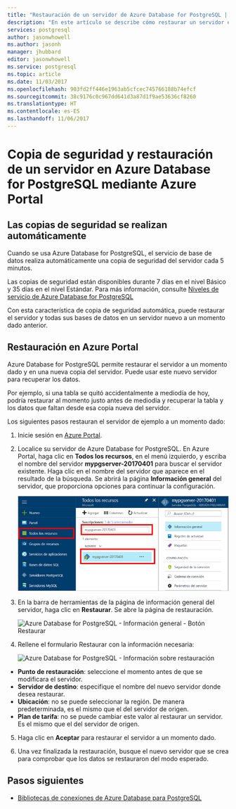 ```yaml
---
title: "Restauración de un servidor de Azure Database for PostgreSQL | Microsoft Docs"
description: "En este artículo se describe cómo restaurar un servidor en Azure Database for PostgreSQL mediante Azure Portal."
services: postgresql
author: jasonwhowell
ms.author: jasonh
manager: jhubbard
editor: jasonwhowell
ms.service: postgresql
ms.topic: article
ms.date: 11/03/2017
ms.openlocfilehash: 903fd2ff446e1963ab5cfcec745766188b74efcf
ms.sourcegitcommit: 38c9176c0c967dd641d3a87d1f9ae53636cf8260
ms.translationtype: HT
ms.contentlocale: es-ES
ms.lasthandoff: 11/06/2017
---
```

# <a name="how-to-backup-and-restore-a-server-in-azure-database-for-postgresql-using-the-azure-portal"></a>Copia de seguridad y restauración de un servidor en Azure Database for PostgreSQL mediante Azure Portal

## <a name="backup-happens-automatically"></a>Las copias de seguridad se realizan automáticamente
Cuando se usa Azure Database for PostgreSQL, el servicio de base de datos realiza automáticamente una copia de seguridad del servidor cada 5 minutos. 

Las copias de seguridad están disponibles durante 7 días en el nivel Básico y 35 días en el nivel Estándar. Para más información, consulte [Niveles de servicio de Azure Database for PostgreSQL](concepts-service-tiers.md)

Con esta característica de copia de seguridad automática, puede restaurar el servidor y todas sus bases de datos en un servidor nuevo a un momento dado anterior.

## <a name="restore-in-the-azure-portal"></a>Restauración en Azure Portal
Azure Database for PostgreSQL permite restaurar el servidor a un momento dado y en una nueva copia del servidor. Puede usar este nuevo servidor para recuperar los datos. 

Por ejemplo, si una tabla se quitó accidentalmente a mediodía de hoy, podría restaurar al momento justo antes de mediodía y recuperar la tabla y los datos que faltan desde esa copia nueva del servidor.

Los siguientes pasos restauran el servidor de ejemplo a un momento dado:
1. Inicie sesión en [Azure Portal](https://portal.azure.com/).
2. Localice su servidor de Azure Database for PostgreSQL. En Azure Portal, haga clic en **Todos los recursos**, en el menú izquierdo, y escriba el nombre del servidor **mypgserver-20170401** para buscar el servidor existente. Haga clic en el nombre del servidor que aparece en el resultado de la búsqueda. Se abrirá la página **Información general** del servidor, que proporciona opciones para continuar la configuración.

   ![Azure Portal: busque el servidor](media/postgresql-howto-restore-server-portal/1-locate.png)

3. En la barra de herramientas de la página de información general del servidor, haga clic en **Restaurar**. Se abre la página de restauración.

   ![Azure Database for PostgreSQL - Información general - Botón Restaurar](./media/postgresql-howto-restore-server-portal/2_server.png)

4. Rellene el formulario Restaurar con la información necesaria:

   ![Azure Database for PostgreSQL - Información sobre restauración ](./media/postgresql-howto-restore-server-portal/3_restore.png)
  - **Punto de restauración**: seleccione el momento antes de que se modificara el servidor.
  - **Servidor de destino**: especifique el nombre del nuevo servidor donde desea restaurar.
  - **Ubicación**: no se puede seleccionar la región. De manera predeterminada, es el mismo que el del servidor de origen.
  - **Plan de tarifa**: no se puede cambiar este valor al restaurar un servidor. Es el mismo que el del servidor de origen. 

5. Haga clic en **Aceptar** para restaurar el servidor a un momento dado. 

6. Una vez finalizada la restauración, busque el nuevo servidor que se crea para comprobar que los datos se restauraron del modo esperado.

## <a name="next-steps"></a>Pasos siguientes
- [Bibliotecas de conexiones de Azure Database para PostgreSQL](concepts-connection-libraries.md)
